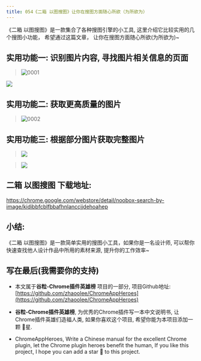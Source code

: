 ```yaml
---
title: 054《二箱 以图搜图》让你在搜图方面随心所欲（为所欲为）
---
```

《二箱 以图搜图》是一款集合了各种搜图引擎的小工具,  这里介绍它比较实用的几个搜图小功能， 希望通过这篇文章， 让你在搜图方面随心所欲(为所欲为)~

## 实用功能一: 识别图片内容, 寻找图片相关信息的页面

> ![0001](https://v2fy.com/asset/054_er_xiang_yi_tu_sou_tu/61757068-93ce3880-adf1-11e9-8903-ebf313fb6098.gif)

![](https://v2fy.com/asset/054_er_xiang_yi_tu_sou_tu/61839185-3b656c80-aebf-11e9-9953-0e0846ccc7d1.jpg)

## 实用功能二: 获取更高质量的图片

> ![0002](https://v2fy.com/asset/054_er_xiang_yi_tu_sou_tu/61757094-ac3e5300-adf1-11e9-9e82-76a021aecb0f.gif)


## 实用功能三: 根据部分图片获取完整图片

> ![](https://v2fy.com/asset/054_er_xiang_yi_tu_sou_tu/61838554-6f8b5e00-aebc-11e9-88e9-e6a2b8c10590.gif)


>![](https://v2fy.com/asset/054_er_xiang_yi_tu_sou_tu/61838270-15d66400-aebb-11e9-91d0-3c6a2045efc9.jpg)


## 二箱 以图搜图 下载地址:


https://chrome.google.com/webstore/detail/noobox-search-by-image/kidibbfcblfbbafhnlanccjjdehoahep



## 小结:
《二箱 以图搜图》是一款简单实用的搜图小工具，如果你是一名设计师, 可以帮你快速查找他人设计作品中所用的素材来源, 提升你的工作效率~





## 写在最后(我需要你的支持)

- 本文属于**谷粒-Chrome插件英雄榜** 项目的一部分, 项目Github地址: [https://github.com/zhaoolee/ChromeAppHeroes](https://github.com/zhaoolee/ChromeAppHeroes)

- **谷粒-Chrome插件英雄榜**, 为优秀的Chrome插件写一本中文说明书, 让Chrome插件英雄们造福人类, 如果你喜欢这个项目, 希望你能为本项目添加一颗 🌟星.

- ChromeAppHeroes, Write a Chinese manual for the excellent Chrome plugin, let the Chrome plugin heroes benefit the human, If you like this project, I hope you can add a star 🌟 to this project.